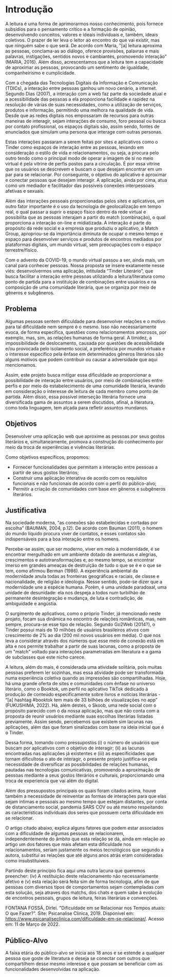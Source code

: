 # Introdução

A leitura é uma forma de aprimorarmos nosso conhecimento, pois fornece subsídios para o pensamento crítico e a formação de opinião, desenvolvendo conceitos, valores e ideais individuais e, também, ideais coletivos. O prazer de ler leva o leitor ao encontro do que vai existir, mas que ninguém sabe o que será. De acordo com Maria, "[a] leitura aproxima as pessoas, conclama-as ao diálogo, oferece provisões, palavras e mais palavras, instigações, sentidos novos e cambiantes, promovendo interação" (MARIA, 2016). Além disso, acrescentamos que a leitura tem a capacidade de aproximar as pessoas, provocando um sentimento de igualdade, companheirismo e cumplicidade. 

Com a chegada das Tecnologias Digitais da Informação e Comunicação (TDICs), a interação entre pessoas ganhou um novo cenário, a internet. Segundo Dias (2007), a interação com a web faz parte da sociedade atual e a acessibilidade das pessoas a ela proporciona facilidade e rapidez na resolução de várias de suas necessidades, como a utilização de serviços, produtos e informação, permitindo uma melhora na qualidade de vida. Desde que as redes digitais nos empossaram de recursos para outras maneiras de interagir, sejam interações de consumo, foro pessoal ou busca por contato profissional, os espaços digitais são, assim sendo, fontes de enunciados que simulam uma persona que interage com outras personas.  

Estas interações passaram a serem feitas por sites e aplicativos como o Tinder como espaços de interação entre as pessoas, levando em consideração o estilo de vida e relacionamentos, ou seja, a procura pelo outro tendo como o principal modo de operar a imagem de si no meio virtual é pela vitrine de perfis postos para a circulação. É por essa vitrine que os usuários se descrevem e buscam o que desejam encontrar em um par para se relacionar. Por conseguinte, o objetivo do aplicativo é aproximar e conectar pessoas que desejam interagir. A aplicação, ainda por cima, atua como um mediador e facilitador das possíveis conexões interpessoais afetivas e sexuais. 
 
Além das interações pessoais proporcionadas pelos sites e aplicativos, um outro fator importante é o uso da tecnologia de geolocalização em tempo real, o qual passar a suprir o espaço físico dentro da rede virtual e possibilita que as pessoas interajam a partir do match (combinação), o qual proporciona a interação on-line e midiatizada. A interação é parte do propósito da rede social e a empresa que produziu o aplicativo, a Match Group, apropriou-se da importância diminuta de ocupar o mesmo tempo e espaço para desenvolver serviços e produtos de encontros mediados por plataformas digitais, um mundo virtual, sem preocupações com o espaço terrestre/físico. 

Com o advento da COVID-19, o mundo virtual passou a ser, ainda mais, um canal para conhecer pessoas. Nossa proposta se insere exatamente nesse viés: desenvolvermos uma aplicação, intitulada “Tinder Literário”, que busca facilitar a interação entre pessoas utilizando a leitura/literatura como ponto de partida para a instituição de combinações entre usuários e na composição de uma comunidade literária, que se organiza por meio de gêneros e subgêneros. 

## Problema
Algumas pessoas sentem dificuldade para desenvolver relações e o motivo para tal dificuldade nem sempre é o mesmo. Isso não necessariamente evoca, de forma específica, questões como relacionamentos amorosos, por exemplo, mas, sim, as relações humanas de forma geral. A timidez, a impossibilidade de deslocamento, causada por questões de acessibilidade e/ou provocada pelo isolamento social, a preferência por mundos virtuais e o interesse específico pela ênfase em determinados gêneros literários são alguns motivos que podem contribuir ou causar a adversidade que aqui mencionamos. 

Assim, este projeto busca mitigar essa dificuldade ao proporcionar a possibilidade de interação entre usuários, por meio de combinações entre perfis e por meio do estabelecimento de uma comunidade literária, levando em consideração o interesse de leitura de cada membro como ponto de partida. Além disso, essa possível interseção literária fornece uma diversificada gama de assuntos a serem discutidos, afinal, a literatura, como toda linguagem, tem alçada para refletir assuntos mundanos. 

## Objetivos

Desenvolver uma aplicação web que aproxime as pessoas por seus gostos literários e, simultaneamente, promova a construção do conhecimento por meio da troca de experiências e vivências literárias. 

Como objetivos específicos, propomos: 

- Fornecer funcionalidades que permitam a interação entre pessoas a partir de seus gostos literários; 
- Construir uma aplicação interativa de acordo com os requisitos funcionais e não funcionais de acordo com o perfil do público-alvo; 
- Permitir a criação de comunidades com base em gêneros e subgêneros literários. 
 
## Justificativa

Na sociedade moderna, “as conexões são estabelecidas e cortadas por escolha” (BAUMAN, 2004, p.12). 
De acordo com Bauman (2011), o homem do mundo líquido procura viver de contatos, e esses contatos são indispensáveis para a boa interação entre os homens. 

Percebe-se assim, que ser moderno, viver em meio à modernidade, é se encontrar mergulhado em um ambiente dotado de aventuras e alegrias, crescimentos e autotransformações e, ao mesmo tempo, se encontrar imerso em grandes ameaças de destruição de tudo o que se é e o que se tem, como afirmou Berman (1986). A experiência ambiental da modernidade anula todas as fronteiras geográficas e raciais, de classe e nacionalidade, de religião e ideologia. Nesse sentido, pode-se dizer que a modernidade une a espécie humana. Porém, é uma unidade paradoxal, uma unidade de desunidade: ela nos despeja a todos num turbilhão de permanente desintegração e mudança, de luta e contradição, de ambiguidade e angústia.  

O surgimento de aplicativos, como o próprio Tinder, já mencionado neste projeto, focam sua dinâmica no encontro de relações românticas, mas, nem sempre, procura-se esse tipo de relação. Segundo Go2Web (2014?), o Tinder possui mais de 10 milhões de usuários brasileiros ativos com crescimento de 2% ao dia (200 mil novos usuários em média). O que nos leva a considerar através dos números que esse meio de conexão está em alta e nos permite trabalhar a partir de suas lacunas, como a proposta de um "match" voltado para interações parametradas em literatura e a gama de subclasses que este nicho carece. 

A leitura, além do mais, é considerada uma atividade solitária, pois muitas pessoas preferem ler sozinhas, mas essa atividade pode ser transformada numa experiência coletiva quando as impressões são compartilhadas. 
Hoje, há uma grande oferta de sites e comunidades com ênfase no universo literário, como o Booktok, um perfil no aplicativo TikTok dedicado à produção de conteúdo especificamente sobre livros e notícias literárias - “[a] hashtag #booktok tem mais de 33 bilhões de visualizações no app” (FUKUSHIMA, 2022). Há, além destes, o Skoob, uma rede social com o propósito parecido com o da nossa aplicação, mas que não conta com a proposta de reunir usuários mediante suas escolhas literárias listadas previamente. Assim sendo, percebemos que existem sim lacunas nas aplicações, além das que foram sinalizadas com base na ideia inicial que é o Tinder. 

Dessa forma, tomando como pressupostos (i) o número de usuários que buscam por aplicativos com o objetivo de interagir; (ii) as lacunas encontradas nas aplicações já existentes e (iii) as especificidades que tornam dificultosa o ato de interagir, o presente projeto justifica-se pela necessidade de diversificar as possibilidades de relações humanas, pautadas nas tecnologias comunicativas, promovendo a aproximação de pessoas mediante a seus gostos literários e culturais, proporcionando uma troca de experiencia que vai além do digital. 

Além dos pressupostos principais os quais foram citados acima, houve também a necessidade de reinventar as formas de interações para que elas sejam íntimas e pessoais ao mesmo tempo que estejam distantes, por conta de distanciamento social, pandemia SARS COV ou até mesmo respeitando as características indivíduais dos seres que possuem certa dificuldade em se relacionar.

O artigo citado abaixo, explica alguns fatores que podem estar associados com a dificuldade de algumas pessoas se relacionarem, independentemente do âmbito que esta relação se dá, ainda em relação ao artigo um dos fatores que mais afetam esta dificuldade nos relacionamentos, seriam justamente os meios tecnológicos que segundo a autora, substitui as relações que até alguns anos atrás eram consideradas como insubstituiveis. 

Partindo deste princípio fica aqui uma outra lacuna que queremos preencher: (iv) A restituição deste relacionamento não necessariamente afetivo e (v) esta relação será feita sim de forma tecnologia, afim de que pessoas com diversos tipos de comportamentos sejam contempladas com esta solução, seja atraves dos matchs, dos chats e quem sabe à evolução de encontros pessoais, grupos de leitura, feiras literárias e convenções.

FONTANA FOSSÁ, Dirlei. "Dificuldade em se Relacionar nos Tempos atuais: O que Fazer?". Site: Psicanalise Clínica, 2019. Disponível em: https://www.psicanaliseclinica.com/dificuldade-em-se-relacionar/. Acesso em: 11 de Março de 2022.

## Público-Alvo

A faixa etária do público-alvo se inicia aos 18 anos e se estende a qualquer pessoa que goste de literatura e deseja se conectar com outros que compartilhem desse mesmo interesse e que possam se beneficiar com as funcionalidades desenvolvidas na aplicação.
